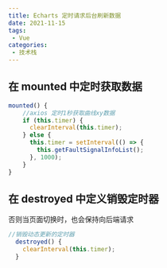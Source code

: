 ```yaml
---
title: Echarts 定时请求后台刷新数据
date: 2021-11-15
tags:
 - Vue
categories:
 - 技术栈
---
```


## 在 mounted 中定时获取数据

```js
mounted() {
    //axios 定时1秒获取曲线xy数据
    if (this.timer) {
      clearInterval(this.timer);
    } else {
      this.timer = setInterval(() => {
        this.getFaultSignalInfoList();
      }, 1000);
    }
}
```

## 在 destroyed 中定义销毁定时器

否则当页面切换时，也会保持向后端请求

```js
//销毁动态更新的定时器
  destroyed() {
    clearInterval(this.timer);
  }
```